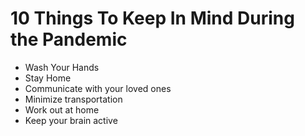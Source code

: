 # 10 Things To Keep In Mind During the Pandemic

* Wash Your Hands
* Stay Home
* Communicate with your loved ones
* Minimize transportation
* Work out at home
* Keep your brain active
